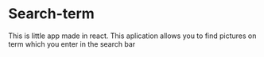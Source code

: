 # Search-term
This is little app made in react. This aplication allows you to find pictures on term which you enter in the search bar
